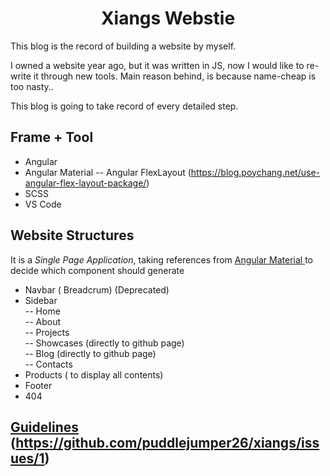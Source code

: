 <h1 align="center"> Xiangs Webstie </h1>
This blog is the record of building a website by myself.

I owned a website year ago, but it was written in JS, now I would like to re-write it through new tools. Main reason behind, is because name-cheap is too nasty..

This blog is going to take record of every detailed step.

## Frame + Tool
- Angular
- Angular Material
-- Angular FlexLayout (https://blog.poychang.net/use-angular-flex-layout-package/)
- SCSS
- VS Code

## Website Structures

It is a *Single Page Application*, taking references from [Angular Material ](https://material.angular.io/components/categories) to decide which component should generate

- Navbar ( Breadcrum) (Deprecated)<br>
- Sidebar<br>
-- Home<br>
-- About<br>
-- Projects<br>
-- Showcases (directly to github page)<br>
-- Blog (directly to github page)<br>
-- Contacts<br>
- Products ( to display all contents)<br>
- Footer<br>
- 404<br>

## [Guidelines](https://github.com/puddlejumper26/xiangs/issues/1) (https://github.com/puddlejumper26/xiangs/issues/1)
